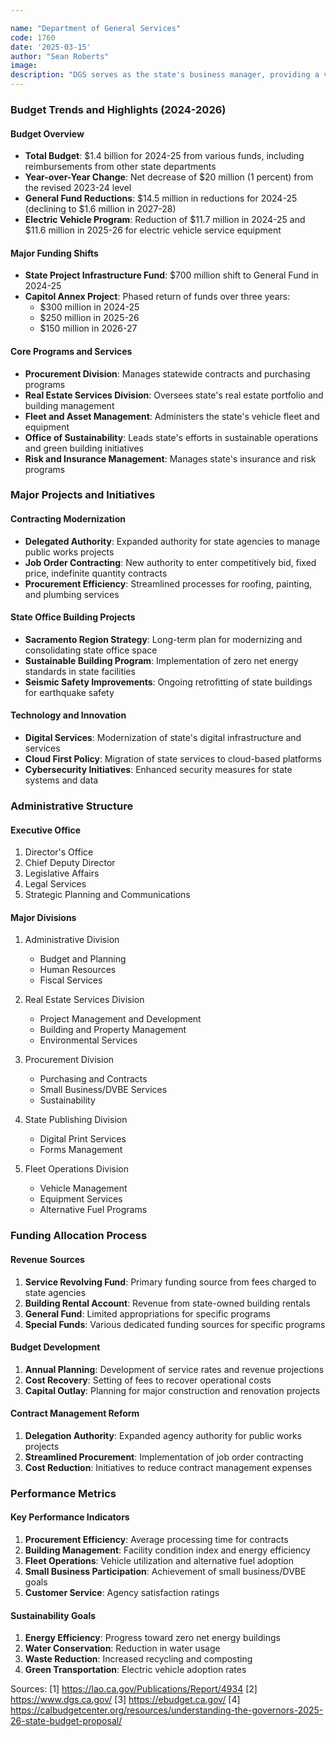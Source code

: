 ```yaml
---

name: "Department of General Services"
code: 1760
date: '2025-03-15'
author: "Sean Roberts"
image: 
description: "DGS serves as the state's business manager, providing a variety of services to state agencies including procurement, real estate management, and fleet administration"
---
```


### Budget Trends and Highlights (2024-2026)

#### Budget Overview
- **Total Budget**: $1.4 billion for 2024-25 from various funds, including reimbursements from other state departments
- **Year-over-Year Change**: Net decrease of $20 million (1 percent) from the revised 2023-24 level
- **General Fund Reductions**: $14.5 million in reductions for 2024-25 (declining to $1.6 million in 2027-28)
- **Electric Vehicle Program**: Reduction of $11.7 million in 2024-25 and $11.6 million in 2025-26 for electric vehicle service equipment

#### Major Funding Shifts
- **State Project Infrastructure Fund**: $700 million shift to General Fund in 2024-25
- **Capitol Annex Project**: Phased return of funds over three years:
  - $300 million in 2024-25
  - $250 million in 2025-26
  - $150 million in 2026-27

#### Core Programs and Services
- **Procurement Division**: Manages statewide contracts and purchasing programs
- **Real Estate Services Division**: Oversees state's real estate portfolio and building management
- **Fleet and Asset Management**: Administers the state's vehicle fleet and equipment
- **Office of Sustainability**: Leads state's efforts in sustainable operations and green building initiatives
- **Risk and Insurance Management**: Manages state's insurance and risk programs

### Major Projects and Initiatives

#### Contracting Modernization
- **Delegated Authority**: Expanded authority for state agencies to manage public works projects
- **Job Order Contracting**: New authority to enter competitively bid, fixed price, indefinite quantity contracts
- **Procurement Efficiency**: Streamlined processes for roofing, painting, and plumbing services

#### State Office Building Projects
- **Sacramento Region Strategy**: Long-term plan for modernizing and consolidating state office space
- **Sustainable Building Program**: Implementation of zero net energy standards in state facilities
- **Seismic Safety Improvements**: Ongoing retrofitting of state buildings for earthquake safety

#### Technology and Innovation
- **Digital Services**: Modernization of state's digital infrastructure and services
- **Cloud First Policy**: Migration of state services to cloud-based platforms
- **Cybersecurity Initiatives**: Enhanced security measures for state systems and data

### Administrative Structure

#### Executive Office
1. Director's Office
2. Chief Deputy Director
3. Legislative Affairs
4. Legal Services
5. Strategic Planning and Communications

#### Major Divisions
1. Administrative Division
   - Budget and Planning
   - Human Resources
   - Fiscal Services
   
2. Real Estate Services Division
   - Project Management and Development
   - Building and Property Management
   - Environmental Services
   
3. Procurement Division
   - Purchasing and Contracts
   - Small Business/DVBE Services
   - Sustainability
   
4. State Publishing Division
   - Digital Print Services
   - Forms Management
   
5. Fleet Operations Division
   - Vehicle Management
   - Equipment Services
   - Alternative Fuel Programs

### Funding Allocation Process

#### Revenue Sources
1. **Service Revolving Fund**: Primary funding source from fees charged to state agencies
2. **Building Rental Account**: Revenue from state-owned building rentals
3. **General Fund**: Limited appropriations for specific programs
4. **Special Funds**: Various dedicated funding sources for specific programs

#### Budget Development
1. **Annual Planning**: Development of service rates and revenue projections
2. **Cost Recovery**: Setting of fees to recover operational costs
3. **Capital Outlay**: Planning for major construction and renovation projects

#### Contract Management Reform
1. **Delegation Authority**: Expanded agency authority for public works projects
2. **Streamlined Procurement**: Implementation of job order contracting
3. **Cost Reduction**: Initiatives to reduce contract management expenses

### Performance Metrics

#### Key Performance Indicators
1. **Procurement Efficiency**: Average processing time for contracts
2. **Building Management**: Facility condition index and energy efficiency
3. **Fleet Operations**: Vehicle utilization and alternative fuel adoption
4. **Small Business Participation**: Achievement of small business/DVBE goals
5. **Customer Service**: Agency satisfaction ratings

#### Sustainability Goals
1. **Energy Efficiency**: Progress toward zero net energy buildings
2. **Water Conservation**: Reduction in water usage
3. **Waste Reduction**: Increased recycling and composting
4. **Green Transportation**: Electric vehicle adoption rates

Sources:
[1] https://lao.ca.gov/Publications/Report/4934
[2] https://www.dgs.ca.gov/
[3] https://ebudget.ca.gov/
[4] https://calbudgetcenter.org/resources/understanding-the-governors-2025-26-state-budget-proposal/ 